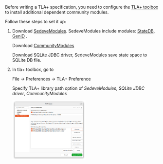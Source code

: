 Before writing a TLA+ specification,
you need to configure the [TLA+ toolbox](https://lamport.azurewebsites.net/tla/toolbox.html) to install additional dependent community modules.

Follow these steps to set it up:

1. Download [SedeveModules](https://github.com/scuptio/SedeveModules/releases).
   SedeveModules include modules:
   [StateDB](https://github.com/scuptio/SedeveModules/blob/master/modules/StateDB.tla),
   [GenID](https://github.com/scuptio/SedeveModules/blob/master/modules/GenID.tla) .

   Download [CommunityModules](https://github.com/tlaplus/CommunityModules/releases)
   
   Download [SQLite JDBC driver](https://github.com/xerial/sqlite-jdbc/releases/download/3.45.3.0/sqlite-jdbc-3.45.3.0.jar), SedeveModules save state space to SQLite DB file.

3. In tla+ toolbox, go to

   File -> Preferences -> TLA+ Preference

   Specify TLA+ library path option of *SedeveModules*,  *SQLite JDBC driver*, *CommunityModules*


   <img src="../doc/figure/set_library_path_locations.png" width="50%" height="50%">

